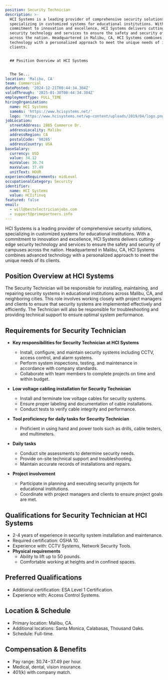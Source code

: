 ```yaml
---
position: Security Technician
description: >-
  HCI Systems is a leading provider of comprehensive security solutions,
  specializing in customized systems for educational institutions. With a
  commitment to innovation and excellence, HCI Systems delivers cutting-edge
  security technology and services to ensure the safety and security of campuses
  across the nation. Headquartered in Malibu, CA, HCI Systems combines advanced
  technology with a personalized approach to meet the unique needs of its
  clients.


  ## Position Overview at HCI Systems


  The Se...
location: 'Malibu, CA'
team: Commercial
datePosted: '2024-12-21T00:44:34.304Z'
validThrough: '2025-01-30T00:44:34.304Z'
employmentType: FULL_TIME
hiringOrganization:
  name: HCI Systems
  sameAs: 'https://www.hcisystems.net/'
  logo: 'https://www.hcisystems.net/wp-content/uploads/2019/04/logo.png'
jobLocation:
  streetAddress: 2885 Commerce Dr.
  addressLocality: Malibu
  addressRegion: CA
  postalCode: '90265'
  addressCountry: USA
baseSalary:
  currency: USD
  value: 34.12
  minValue: 30.74
  maxValue: 37.49
  unitText: HOUR
experienceRequirements: midLevel
occupationalCategory: Security
identifier:
  name: HCI Systems
  value: HCIifinvq
featured: false
email:
  - will@bestelectricianjobs.com
  - support@primepartners.info
---
```




HCI Systems is a leading provider of comprehensive security solutions, specializing in customized systems for educational institutions. With a commitment to innovation and excellence, HCI Systems delivers cutting-edge security technology and services to ensure the safety and security of campuses across the nation. Headquartered in Malibu, CA, HCI Systems combines advanced technology with a personalized approach to meet the unique needs of its clients.

## Position Overview at HCI Systems

The Security Technician will be responsible for installing, maintaining, and repairing security systems in educational institutions across Malibu, CA, and neighboring cities. This role involves working closely with project managers and clients to ensure that security systems are implemented effectively and efficiently. The Technician will also be responsible for troubleshooting and providing technical support to ensure optimal system performance.

## Requirements for Security Technician

- **Key responsibilities for Security Technician at HCI Systems**
  - Install, configure, and maintain security systems including CCTV, access control, and alarm systems.
  - Perform system inspections, testing, and maintenance in accordance with company standards.
  - Collaborate with team members to complete projects on time and within budget.

- **Low voltage cabling installation for Security Technician**
  - Install and terminate low voltage cables for security systems.
  - Ensure proper labeling and documentation of cable installations.
  - Conduct tests to verify cable integrity and performance.

- **Tool proficiency for daily tasks for Security Technician**
  - Proficient in using hand and power tools such as drills, cable testers, and multimeters.

- **Daily tasks**
  - Conduct site assessments to determine security needs.
  - Provide on-site technical support and troubleshooting.
  - Maintain accurate records of installations and repairs.

- **Project involvement**
  - Participate in planning and executing security projects for educational institutions.
  - Coordinate with project managers and clients to ensure project goals are met.

## Qualifications for Security Technician at HCI Systems

- 2-4 years of experience in security system installation and maintenance.
- Required certification: OSHA 10.
- Experience with: CCTV Systems, Network Security Tools.
- **Physical requirements**
  - Ability to lift up to 50 pounds.
  - Comfortable working at heights and in confined spaces.

## Preferred Qualifications

- Additional certification: ESA Level 1 Certification.
- Experience with: Access Control Systems.

## Location & Schedule

- Primary location: Malibu, CA.
- Additional locations: Santa Monica, Calabasas, Thousand Oaks.
- Schedule: Full-time.

## Compensation & Benefits

- Pay range: $30.74-$37.49 per hour.
- Medical, dental, vision insurance.
- 401(k) with company match.